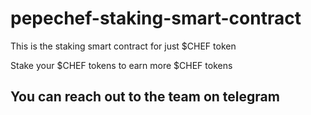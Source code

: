 # pepechef-staking-smart-contract

This is the staking smart contract for just $CHEF token

Stake your $CHEF tokens to earn more $CHEF tokens

## You can reach out to the team on telegram
